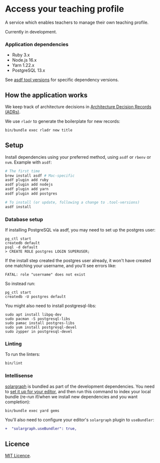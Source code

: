 # Access your teaching profile

A service which enables teachers to manage their own teaching profile.

Currently in development.

### Application dependencies

- Ruby 3.x
- Node.js 16.x
- Yarn 1.22.x
- PostgreSQL 13.x

See [asdf tool versions](.tool-versions) for specific dependency versions.

## How the application works

We keep track of architecture decisions in [Architecture Decision Records
(ADRs)](/adr/).

We use `rladr` to generate the boilerplate for new records:

```bash
bin/bundle exec rladr new title
```

## Setup

Install dependencies using your preferred method, using `asdf` or `rbenv` or
`nvm`. Example with `asdf`:

```bash
# The first time
brew install asdf # Mac-specific
asdf plugin add ruby
asdf plugin add nodejs
asdf plugin add yarn
asdf plugin add postgres

# To install (or update, following a change to .tool-versions)
asdf install
```

### Database setup

If installing PostgreSQL via asdf, you may need to set up the postgres user:

```
pg_ctl start
createdb default
psql -d default
> CREATE ROLE postgres LOGIN SUPERUSER;
```

If the install step created the postgres user already, it won't have created one matching your username, and you'll see errors like:

```
FATAL: role "username" does not exist
```

So instead run:

```
pg_ctl start
createdb -U postgres default
```

You might also need to install postgresql-libs:

```
sudo apt install libpq-dev
sudo pacman -S postgresql-libs
sudo pamac install postgres-libs
sudo yum install postgresql-devel
sudo zypper in postgresql-devel
```

### Linting

To run the linters:

```bash
bin/lint
```

### Intellisense

[solargraph](https://github.com/castwide/solargraph) is bundled as part of the
development dependencies. You need to [set it up for your
editor](https://github.com/castwide/solargraph#using-solargraph), and then run
this command to index your local bundle (re-run if/when we install new
dependencies and you want completion):

```sh
bin/bundle exec yard gems
```

You'll also need to configure your editor's `solargraph` plugin to
`useBundler`:

```diff
+  "solargraph.useBundler": true,
```

## Licence

[MIT Licence](LICENCE).
